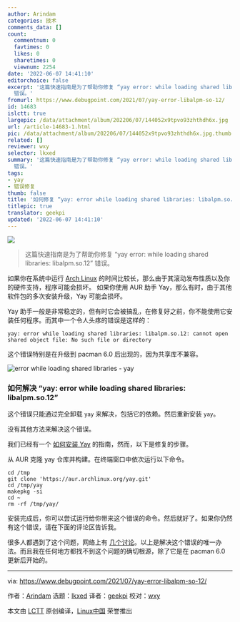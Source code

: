 ```yaml
---
author: Arindam
categories: 技术
comments_data: []
count:
  commentnum: 0
  favtimes: 0
  likes: 0
  sharetimes: 0
  viewnum: 2254
date: '2022-06-07 14:41:10'
editorchoice: false
excerpt: '这篇快速指南是为了帮助你修复 “yay error: while loading shared libraries: libalpm.so.12”
  错误。'
fromurl: https://www.debugpoint.com/2021/07/yay-error-libalpm-so-12/
id: 14683
islctt: true
largepic: /data/attachment/album/202206/07/144052x9tpvo93zhthdh6x.jpg
url: /article-14683-1.html
pic: /data/attachment/album/202206/07/144052x9tpvo93zhthdh6x.jpg.thumb.jpg
related: []
reviewer: wxy
selector: lkxed
summary: '这篇快速指南是为了帮助你修复 “yay error: while loading shared libraries: libalpm.so.12”
  错误。'
tags:
- yay
- 错误修复
thumb: false
title: '如何修复 “yay: error while loading shared libraries: libalpm.so.12”'
titlepic: true
translator: geekpi
updated: '2022-06-07 14:41:10'
---
```


![](/data/attachment/album/202206/07/144052x9tpvo93zhthdh6x.jpg)



> 
> 这篇快速指南是为了帮助你修复 “yay error: while loading shared libraries: libalpm.so.12” 错误。
> 
> 
> 


如果你在系统中运行 [Arch Linux](https://archlinux.org/) 的时间比较长，那么由于其滚动发布性质以及你的硬件支持，程序可能会损坏。 如果你使用 AUR 助手 Yay，那么有时，由于其他软件包的多次安装升级，Yay 可能会损坏。


Yay 助手一般是非常稳定的，但有时它会被搞乱，在修复好之前，你不能使用它安装任何程序。而其中一个令人头疼的错误是这样的：



```
yay: error while loading shared libraries: libalpm.so.12: cannot open shared object file: No such file or directory

```

这个错误特别是在升级到 pacman 6.0 后出现的，因为共享库不兼容。


![error while loading shared libraries - yay](/data/attachment/album/202206/07/144111roz7e1f3i3vhwfj3.jpg)


### 如何解决 “yay: error while loading shared libraries: libalpm.so.12”


这个错误只能通过完全卸载 `yay` 来解决，包括它的依赖。然后重新安装 `yay`。


没有其他方法来解决这个错误。


我们已经有一个 [如何安装 Yay](https://www.debugpoint.com/2021/01/install-yay-arch/) 的指南，然而，以下是修复的步骤。


从 AUR 克隆 yay 仓库并构建。在终端窗口中依次运行以下命令。



```
cd /tmp
git clone 'https://aur.archlinux.org/yay.git'
cd /tmp/yay
makepkg -si
cd ~
rm -rf /tmp/yay/

```

安装完成后，你可以尝试运行给你带来这个错误的命令。然后就好了。如果你仍然有这个错误，请在下面的评论区告诉我。


很多人都遇到了这个问题，网络上有 [几个讨论](https://github.com/Jguer/yay/issues/1519)。以上是解决这个错误的唯一办法。而且我在任何地方都找不到这个问题的确切根源，除了它是在 pacman 6.0 更新后开始的。




---


via: <https://www.debugpoint.com/2021/07/yay-error-libalpm-so-12/>


作者：[Arindam](https://www.debugpoint.com/author/admin1/) 选题：[lkxed](https://github.com/lkxed) 译者：[geekpi](https://github.com/geekpi) 校对：[wxy](https://github.com/wxy)


本文由 [LCTT](https://github.com/LCTT/TranslateProject) 原创编译，[Linux中国](https://linux.cn/) 荣誉推出